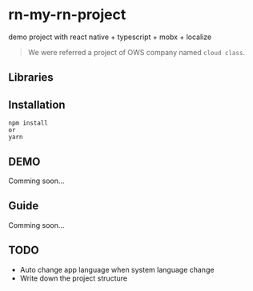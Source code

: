 # rn-my-rn-project
demo project with react native + typescript + mobx + localize

> We were referred a project of OWS company named `cloud class`. 

## Libraries

## Installation

```
npm install
or
yarn
```

## DEMO

Comming soon...

## Guide

Comming soon...

## TODO
- Auto change app language when system language change
- Write down the project structure 